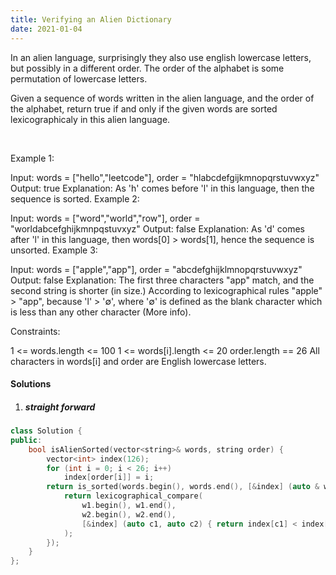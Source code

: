 ```yaml
---
title: Verifying an Alien Dictionary
date: 2021-01-04
---
```

In an alien language, surprisingly they also use english lowercase letters, but possibly in a different order. The order of the alphabet is some permutation of lowercase letters.

Given a sequence of words written in the alien language, and the order of the alphabet, return true if and only if the given words are sorted lexicographicaly in this alien language.

 

Example 1:

Input: words = ["hello","leetcode"], order = "hlabcdefgijkmnopqrstuvwxyz"
Output: true
Explanation: As 'h' comes before 'l' in this language, then the sequence is sorted.
Example 2:

Input: words = ["word","world","row"], order = "worldabcefghijkmnpqstuvxyz"
Output: false
Explanation: As 'd' comes after 'l' in this language, then words[0] > words[1], hence the sequence is unsorted.
Example 3:

Input: words = ["apple","app"], order = "abcdefghijklmnopqrstuvwxyz"
Output: false
Explanation: The first three characters "app" match, and the second string is shorter (in size.) According to lexicographical rules "apple" > "app", because 'l' > '∅', where '∅' is defined as the blank character which is less than any other character (More info).
 

Constraints:

1 <= words.length <= 100
1 <= words[i].length <= 20
order.length == 26
All characters in words[i] and order are English lowercase letters.

#### Solutions

1. ##### straight forward

```cpp
class Solution {
public:
    bool isAlienSorted(vector<string>& words, string order) {
        vector<int> index(126);
        for (int i = 0; i < 26; i++)
            index[order[i]] = i;
        return is_sorted(words.begin(), words.end(), [&index] (auto & w1, auto & w2) {
            return lexicographical_compare(
                w1.begin(), w1.end(), 
                w2.begin(), w2.end(), 
                [&index] (auto c1, auto c2) { return index[c1] < index[c2]; }
            );
        });
    }
};
```